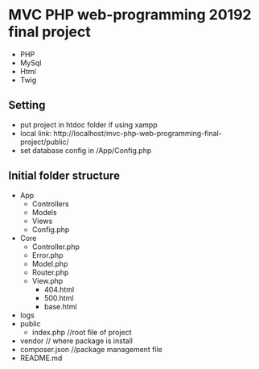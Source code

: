 # MVC PHP web-programming 20192 final project

- PHP
- MySql
- Html
- Twig

## Setting

- put project in htdoc folder if using xampp
- local link: http://localhost/mvc-php-web-programming-final-project/public/
- set database config in /App/Config.php

## Initial folder structure

- App
  - Controllers
  - Models
  - Views
  - Config.php
- Core
  - Controller.php
  - Error.php
  - Model.php
  - Router.php
  - View.php
    - 404.html
    - 500.html
    - base.html
- logs
- public
  - index.php //root file of project
- vendor // where package is install
- composer.json //package management file
- README.md

